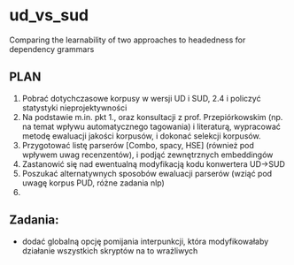 # ud_vs_sud
Comparing the learnability of two approaches to headedness for dependency grammars

## PLAN

1. Pobrać dotychczasowe korpusy w wersji UD i SUD, 2.4 i policzyć statystyki nieprojektywności
2. Na podstawie m.in. pkt 1., oraz konsultacji z prof. Przepiórkowskim (np. na temat wpływu automatycznego tagowania) i literaturą, wypracować metodę ewaluacji jakości korpusów, i dokonać selekcji korpusów.
3. Przygotować listę parserów [Combo, spacy, HSE] (również pod wpływem uwag recenzentów), i podjąć zewnętrznych embeddingów 
4. Zastanowić się nad ewentualną modyfikacją kodu konwertera UD->SUD
5. Poszukać alternatywnych sposobów ewaluacji parserów (wziąć pod uwagę korpus PUD, różne zadania nlp)
6. 

## Zadania:
- dodać globalną opcję pomijania interpunkcji, która modyfikowałaby działanie wszystkich skryptów na to wrażliwych
